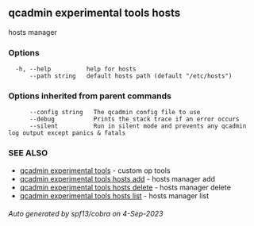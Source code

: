 ## qcadmin experimental tools hosts

hosts manager

### Options

```
  -h, --help          help for hosts
      --path string   default hosts path (default "/etc/hosts")
```

### Options inherited from parent commands

```
      --config string   The qcadmin config file to use
      --debug           Prints the stack trace if an error occurs
      --silent          Run in silent mode and prevents any qcadmin log output except panics & fatals
```

### SEE ALSO

* [qcadmin experimental tools](qcadmin_experimental_tools.md)	 - custom op tools
* [qcadmin experimental tools hosts add](qcadmin_experimental_tools_hosts_add.md)	 - hosts manager add
* [qcadmin experimental tools hosts delete](qcadmin_experimental_tools_hosts_delete.md)	 - hosts manager delete
* [qcadmin experimental tools hosts list](qcadmin_experimental_tools_hosts_list.md)	 - hosts manager list

###### Auto generated by spf13/cobra on 4-Sep-2023
